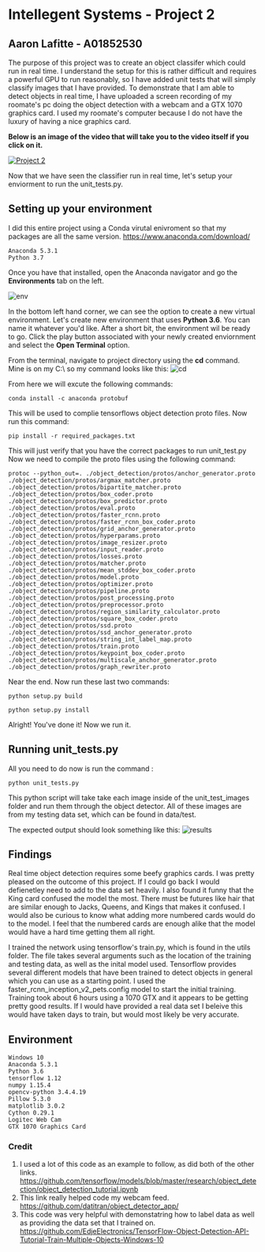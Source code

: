 # Intellegent Systems - Project 2
## Aaron Lafitte - A01852530


The purpose of this project was to create an object classifer which could run in real time.
I understand the setup for this is rather difficult and requires a powerful GPU to run reasonably,
so I have added unit tests that will simply classify images that I have provided.
To demonstrate that I am able to detect objects in real time, I have uploaded a screen recording 
of my roomate's pc doing the object detection with a webcam and a GTX 1070 graphics card. I used my
roomate's computer because I do not have the luxury of having a nice graphics card. 

**Below is an image of the video that will take you to the video itself if you click on it.**

[![Project 2](http://img.youtube.com/vi/xPUh7N2N0bo/0.jpg)](http://www.youtube.com/watch?v=xPUh7N2N0bo "Project 2")

Now that we have seen the classifier run in real time, let's setup your enviorment to run the unit_tests.py.

## Setting up your environment 

I did this entire project using a Conda virutal enivroment so that my packages are all the same version.
https://www.anaconda.com/download/

```
Anaconda 5.3.1
Python 3.7
```
Once you have that installed, open the Anaconda navigator and go the **Environments** tab on the left.

![env](https://user-images.githubusercontent.com/37847947/49839010-60f79880-fd6a-11e8-85ec-3f2ab2a7fabd.JPG)

In the bottom left hand corner, we can see the option to create a new virtual environment. 
Let's create new environment that uses **Python 3.6**. You can name it whatever you'd like. 
After a short bit, the environment wil be ready to go. Click the play button associated with your 
newly created enviornment and select the **Open Terminal** option. 

From the terminal, navigate to project directory using the **cd** command. Mine is on my C:\ so my
command looks like this:
![cd](https://user-images.githubusercontent.com/37847947/49839426-39a1cb00-fd6c-11e8-98c5-2f792334dc3f.JPG)

From here we will excute the following commands:
```
conda install -c anaconda protobuf
```
This will be used to complie tensorflows object detection proto files.
Now run this command:
```
pip install -r required_packages.txt
```
This will just verify that you have the correct packages to run unit_test.py Now we need to compile the proto files using the following command:
```
protoc --python_out=. ./object_detection/protos/anchor_generator.proto ./object_detection/protos/argmax_matcher.proto ./object_detection/protos/bipartite_matcher.proto ./object_detection/protos/box_coder.proto ./object_detection/protos/box_predictor.proto ./object_detection/protos/eval.proto ./object_detection/protos/faster_rcnn.proto ./object_detection/protos/faster_rcnn_box_coder.proto ./object_detection/protos/grid_anchor_generator.proto ./object_detection/protos/hyperparams.proto ./object_detection/protos/image_resizer.proto ./object_detection/protos/input_reader.proto ./object_detection/protos/losses.proto ./object_detection/protos/matcher.proto ./object_detection/protos/mean_stddev_box_coder.proto ./object_detection/protos/model.proto ./object_detection/protos/optimizer.proto ./object_detection/protos/pipeline.proto ./object_detection/protos/post_processing.proto ./object_detection/protos/preprocessor.proto ./object_detection/protos/region_similarity_calculator.proto ./object_detection/protos/square_box_coder.proto ./object_detection/protos/ssd.proto ./object_detection/protos/ssd_anchor_generator.proto ./object_detection/protos/string_int_label_map.proto ./object_detection/protos/train.proto ./object_detection/protos/keypoint_box_coder.proto ./object_detection/protos/multiscale_anchor_generator.proto ./object_detection/protos/graph_rewriter.proto
```
Near the end. Now run these last two commands:
```
python setup.py build
```
```
python setup.py install
```
Alright! You've done it! Now we run it.

## Running unit_tests.py

All you need to do now is run the command :
```
python unit_tests.py
```

This python script will take take each image inside of the unit_test_images folder and run them through the object detector.
All of these images are from my testing data set, which can be found in data/test.

The expected output should look something like this:
![results](https://user-images.githubusercontent.com/37847947/49842988-d23f4780-fd7a-11e8-8186-a48742419b02.JPG)

## Findings
Real time object detection requires some beefy graphics cards. I was pretty pleased on the outcome of this project. If I could go back I would defienetley need to add to the data set heavily. I also found it funny that the King card confused the model the most. There must be futures like hair that are similar enough to Jacks, Queens, and Kings that makes it confused. I would also be curious to know what adding more numbered cards would do to the model. I feel that the numbered cards are enough alike that the model would have a hard time getting them all right. 

I trained the network using tensorflow's train.py, which is found in the utils folder. The file takes several arguments such as the location of the training and testing data, as well as the inital model used. Tensorflow provides several different models that have been trained to detect objects in general which you can use as a starting point. I used the faster_rcnn_inception_v2_pets.config model to start the initial training. Training took about 6 hours using a 1070 GTX and it appears to be getting pretty good results. If I would have provided a real data set I beleive this would have taken days to train, but would most likely be very accurate. 

## Environment
```
Windows 10
Anaconda 5.3.1
Python 3.6
tensorflow 1.12
numpy 1.15.4
opencv-python 3.4.4.19
Pillow 5.3.0
matplotlib 3.0.2
Cython 0.29.1
Logitec Web Cam
GTX 1070 Graphics Card

```

### Credit

1. I used a lot of this code as an example to follow, as did both of the other links.
https://github.com/tensorflow/models/blob/master/research/object_detection/object_detection_tutorial.ipynb
2. This link really helped code my webcam feed. https://github.com/datitran/object_detector_app/
3. This code was very helpful with demonstatring how to label data as well as providing the data set that I trained on. https://github.com/EdjeElectronics/TensorFlow-Object-Detection-API-Tutorial-Train-Multiple-Objects-Windows-10



